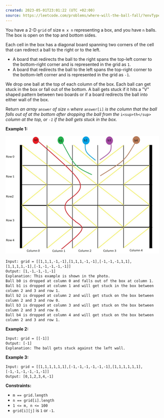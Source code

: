 ```yaml
---
created: 2023-05-01T23:01:22 (UTC +02:00)
source: https://leetcode.com/problems/where-will-the-ball-fall/?envType=study-plan&id=level-2
---
```

You have a 2-D `grid` of size `m x n` representing a box, and you have `n` balls. The box is open on the top and bottom sides.

Each cell in the box has a diagonal board spanning two corners of the cell that can redirect a ball to the right or to the left.

-   A board that redirects the ball to the right spans the top-left corner to the bottom-right corner and is represented in the grid as `1`.
-   A board that redirects the ball to the left spans the top-right corner to the bottom-left corner and is represented in the grid as `-1`.

We drop one ball at the top of each column of the box. Each ball can get stuck in the box or fall out of the bottom. A ball gets stuck if it hits a "V" shaped pattern between two boards or if a board redirects the ball into either wall of the box.

Return _an array_ `answer` _of size_ `n` _where_ `answer[i]` _is the column that the ball falls out of at the bottom after dropping the ball from the_ `i<sup>th</sup>` _column at the top, or `-1` _if the ball gets stuck in the box_._

**Example 1:**

**![img.png](img.png)**

```
Input: grid = [[1,1,1,-1,-1],[1,1,1,-1,-1],[-1,-1,-1,1,1],[1,1,1,1,-1],[-1,-1,-1,-1,-1]]
Output: [1,-1,-1,-1,-1]
Explanation: This example is shown in the photo.
Ball b0 is dropped at column 0 and falls out of the box at column 1.
Ball b1 is dropped at column 1 and will get stuck in the box between column 2 and 3 and row 1.
Ball b2 is dropped at column 2 and will get stuck on the box between column 2 and 3 and row 0.
Ball b3 is dropped at column 3 and will get stuck on the box between column 2 and 3 and row 0.
Ball b4 is dropped at column 4 and will get stuck on the box between column 2 and 3 and row 1.

```

**Example 2:**

```
Input: grid = [[-1]]
Output: [-1]
Explanation: The ball gets stuck against the left wall.

```

**Example 3:**

```
Input: grid = [[1,1,1,1,1,1],[-1,-1,-1,-1,-1,-1],[1,1,1,1,1,1],[-1,-1,-1,-1,-1,-1]]
Output: [0,1,2,3,4,-1]

```

**Constraints:**

-   `m == grid.length`
-   `n == grid[i].length`
-   `1 <= m, n <= 100`
-   `grid[i][j]` is `1` or `-1`.
